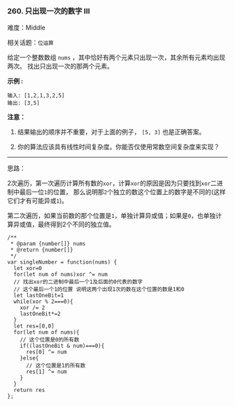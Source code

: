 ### 260. 只出现一次的数字 III

难度：Middle

相关话题：`位运算`

给定一个整数数组 `nums` ，其中恰好有两个元素只出现一次，其余所有元素均出现两次。 找出只出现一次的那两个元素。



**示例 :** 



```
输入: [1,2,1,3,2,5]
输出: [3,5]
```


**注意：** 




1. 结果输出的顺序并不重要，对于上面的例子， `[5, 3]` 也是正确答案。

2. 你的算法应该具有线性时间复杂度。你能否仅使用常数空间复杂度来实现？






-----

思路：

2次遍历，第一次遍历计算所有数的`xor`，计算`xor`的原因是因为只要找到`xor`二进制中最后一位`1`的位置，
那么说明那`2`个独立的数这个位置上的数字是不同的(这样它们才有可能异或`1`)。

第二次遍历，如果当前数的那个位置是`1`，单独计算异或值；如果是`0`，也单独计算异或值，最终得到2个不同的独立值。

```
/**
 * @param {number[]} nums
 * @return {number[]}
 */
var singleNumber = function(nums) {
  let xor=0
  for(let num of nums)xor ^= num
  // 找出xor的二进制中最后一个1及后面的0代表的数字
  // 这个最后一个1的位置 说明这两个出现1次的数在这个位置的数是1和0
  let lastOneBit=1
  while(xor % 2===0){
    xor /= 2
    lastOneBit*=2
  }
  let res=[0,0]
  for(let num of nums){
    // 这个位置是0的所有数
    if((lastOneBit & num)===0){
      res[0] ^= num
    }else{
      // 这个位置是1的所有数
      res[1] ^= num
    }
  }
  return res
};
```

